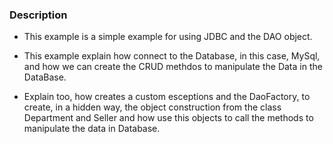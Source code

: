 ### Description ###

- This example is a simple example for using JDBC and the DAO object.

- This example explain how connect to the Database, in this case, MySql, and how we can create the CRUD methdos to manipulate the Data in the DataBase.

- Explain too, how creates a custom esceptions and the DaoFactory, to create, in a hidden way, the object construction from the class Department and Seller and how use this objects to call the methods to manipulate the data in Database.